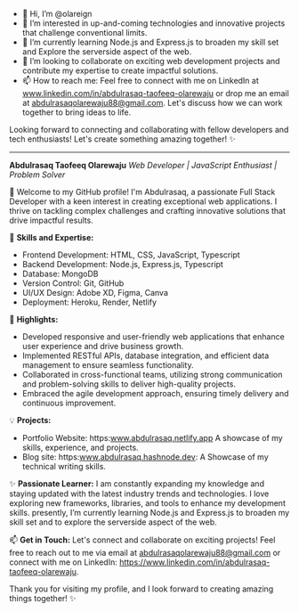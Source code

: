 - 👋 Hi, I’m @olareign
- 👀 I’m interested in up-and-coming technologies and innovative projects that challenge conventional limits.
- 🌱 I’m currently learning Node.js and Express.js to broaden my skill set and Explore the serverside aspect of the web.
- 💞️ I’m looking to collaborate on exciting web development projects and contribute my expertise to create impactful solutions.
- 📫 How to reach me: Feel free to connect with me on LinkedIn at www.linkedin.com/in/abdulrasaq-taofeeq-olarewaju or drop me an email at abdulrasaqolarewaju88@gmail.com. Let's discuss how we can work together to bring ideas to life.

Looking forward to connecting and collaborating with fellow developers and tech enthusiasts! Let's create something amazing together! ✨
****************************************************************************************************************************************************************
**Abdulrasaq Taofeeq Olarewaju**
*Web Developer | JavaScript Enthusiast | Problem Solver*

👋 Welcome to my GitHub profile! I'm Abdulrasaq, a passionate Full Stack Developer with a keen interest in creating exceptional web applications. I thrive on tackling complex challenges and crafting innovative solutions that drive impactful results.

🚀 **Skills and Expertise:**
- Frontend Development: HTML, CSS, JavaScript, Typescript
- Backend Development: Node.js, Express.js, Typescript
- Database: MongoDB
- Version Control: Git, GitHub
- UI/UX Design: Adobe XD, Figma, Canva
- Deployment: Heroku, Render, Netlify
  
🌟 **Highlights:**
- Developed responsive and user-friendly web applications that enhance user experience and drive business growth.
- Implemented RESTful APIs, database integration, and efficient data management to ensure seamless functionality.
- Collaborated in cross-functional teams, utilizing strong communication and problem-solving skills to deliver high-quality projects.
- Embraced the agile development approach, ensuring timely delivery and continuous improvement.

💡 **Projects:**
- Portfolio Website: https:www.abdulrasaq.netlify.app A showcase of my skills, experience, and projects.
- Blog site: https:www.abdulrasaq.hashnode.dev: A Showcase of my technical writing skills.

✨ **Passionate Learner:**
I am constantly expanding my knowledge and staying updated with the latest industry trends and technologies. I love exploring new frameworks, libraries, and tools to enhance my development skills. presently, I’m currently learning Node.js and Express.js to broaden my skill set and to explore the serverside aspect of the web.

📫 **Get in Touch:**
Let's connect and collaborate on exciting projects! Feel free to reach out to me via email at abdulrasaqolarewaju88@gmail.com or connect with me on LinkedIn: https://www.linkedin.com/in/abdulrasaq-taofeeq-olarewaju.

Thank you for visiting my profile, and I look forward to creating amazing things together! ✨
